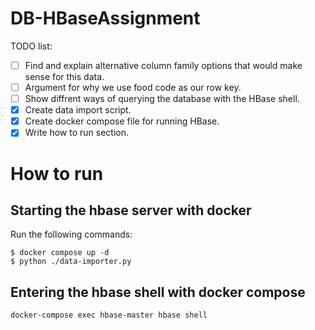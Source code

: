 # DB-HBaseAssignment



TODO list:
- [ ] Find and explain alternative column family options that would make sense for this data.
- [ ] Argument for why we use food code as our row key.
- [ ] Show diffrent ways of querying the database with the HBase shell.
- [x] Create data import script.
- [x] Create docker compose file for running HBase.
- [x] Write how to run section.

# How to run
## Starting the hbase server with docker
Run the following commands:
```
$ docker compose up -d
$ python ./data-importer.py
```
## Entering the hbase shell with docker compose
```
docker-compose exec hbase-master hbase shell
```